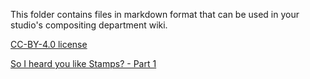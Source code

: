 This folder contains files in markdown format that can be used in your studio's  compositing department wiki.

[CC-BY-4.0 license](../LICENSE)

[So I heard you like Stamps? - Part 1](So%20I%20heard%20you%20like%20Stamps%20-%20Part%201.md)
